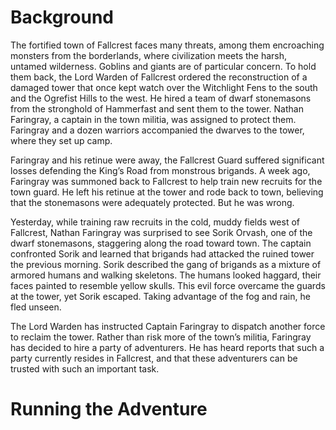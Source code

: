 # Background
The fortified town of Fallcrest faces many threats, among them encroaching monsters from the borderlands, where civilization meets the harsh, untamed wilderness. Goblins and giants are of particular concern. To hold them back, the Lord Warden of Fallcrest ordered the reconstruction of a damaged tower that once kept watch over the Witchlight Fens to the south and the Ogrefist Hills to the west. He hired a team of dwarf stonemasons from the stronghold of Hammerfast and sent them to the tower. Nathan Faringray, a captain in the town militia, was assigned to protect them. Faringray and a dozen warriors accompanied the dwarves to the tower, where they set up camp. 

Faringray and his retinue were away, the Fallcrest Guard suffered significant losses defending the King’s Road from monstrous brigands. A week ago, Faringray was summoned back to Fallcrest to help train new recruits for the town guard. He left his retinue at the tower and rode back to town, believing that the stonemasons were adequately protected. But he was wrong. 

Yesterday, while training raw recruits in the cold, muddy fields west of Fallcrest, Nathan Faringray was surprised to see Sorik Orvash, one of the dwarf stonemasons, staggering along the road toward town. The captain confronted Sorik and learned that brigands had attacked the ruined tower the previous morning. Sorik described the gang of brigands as a mixture of armored humans and walking skeletons. The humans looked haggard, their faces painted to resemble yellow skulls. This evil force overcame the guards at the tower, yet Sorik escaped. Taking advantage of the fog and rain, he fled unseen. 

The Lord Warden has instructed Captain Faringray to dispatch another force to reclaim the tower. Rather than risk more of the town’s militia, Faringray has decided to hire a party of adventurers. He has heard reports that such a party currently resides in Fallcrest, and that these adventurers can be trusted with such an important task.

# Running the Adventure
